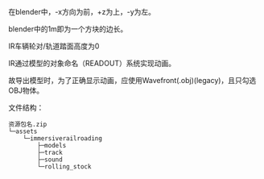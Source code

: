 
在blender中，-x方向为前，+z为上，-y为左。

blender中的1m即为一个方块的边长。

IR车辆轮对/轨道踏面高度为0

IR通过模型的对象命名（READOUT）系统实现动画。

故导出模型时，为了正确显示动画，应使用Wavefront(.obj)(legacy)，且只勾选OBJ物体。

文件结构：
```
资源包名.zip
└─assets
    └─immersiverailroading
        ├─models
        ├─track
        ├─sound
        └─rolling_stock

```